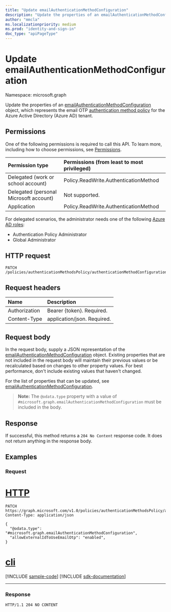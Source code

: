 ```yaml
---
title: "Update emailAuthenticationMethodConfiguration"
description: "Update the properties of an emailAuthenticationMethodConfiguration object."
author: "mmcla"
ms.localizationpriority: medium
ms.prod: "identity-and-sign-in"
doc_type: "apiPageType"
---
```


# Update emailAuthenticationMethodConfiguration

Namespace: microsoft.graph

Update the properties of an [emailAuthenticationMethodConfiguration](../resources/emailauthenticationmethodconfiguration.md) object, which represents the email OTP [authentication method policy](../resources/authenticationmethodspolicies-overview.md) for the Azure Active Directory (Azure AD) tenant.

## Permissions
One of the following permissions is required to call this API. To learn more, including how to choose permissions, see [Permissions](/graph/permissions-reference).

|Permission type|Permissions (from least to most privileged)|
|:---|:---|
|Delegated (work or school account)|Policy.ReadWrite.AuthenticationMethod|
|Delegated (personal Microsoft account)|Not supported.|
|Application|Policy.ReadWrite.AuthenticationMethod|

For delegated scenarios, the administrator needs one of the following [Azure AD roles](/azure/active-directory/users-groups-roles/directory-assign-admin-roles#available-roles):

* Authentication Policy Administrator
* Global Administrator

## HTTP request

<!-- {
  "blockType": "ignored"
}
-->

```http
PATCH /policies/authenticationMethodsPolicy/authenticationMethodConfigurations/email
```

## Request headers

|Name|Description|
|:---|:---|
|Authorization|Bearer {token}. Required.|
|Content-Type|application/json. Required.|

## Request body

In the request body, supply a JSON representation of the [emailAuthenticationMethodConfiguration](../resources/emailauthenticationmethodconfiguration.md) object. Existing properties that are not included in the request body will maintain their previous values or be recalculated based on changes to other property values. For best performance, don't include existing values that haven't changed.

For the list of properties that can be updated, see [emailAuthenticationMethodConfiguration](../resources/emailauthenticationmethodconfiguration.md).

>**Note:** The `@odata.type` property with a value of `#microsoft.graph.emailAuthenticationMethodConfiguration` must be included in the body.

## Response

If successful, this method returns a `204 No Content` response code. It does not return anything in the response body.

## Examples

### Request

# [HTTP](#tab/http)
<!-- {
  "blockType": "request",
  "name": "update_emailauthenticationmethodconfiguration"
}
-->

```http
PATCH https://graph.microsoft.com/v1.0/policies/authenticationMethodsPolicy/authenticationMethodConfigurations/email
Content-Type: application/json

{
  "@odata.type": "#microsoft.graph.emailAuthenticationMethodConfiguration",
  "allowExternalIdToUseEmailOtp": "enabled",
}
```

# [cli](#tab/cli)
[!INCLUDE [sample-code](../includes/snippets/cli/update-emailauthenticationmethodconfiguration-cli-snippets.md)]
[!INCLUDE [sdk-documentation](../includes/snippets/snippets-sdk-documentation-link.md)]

---

### Response

<!-- {
  "blockType": "response",
  "truncated": true
}
-->

```http
HTTP/1.1 204 NO CONTENT
```

